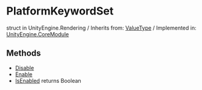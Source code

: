 # PlatformKeywordSet
struct in UnityEngine.Rendering
 / Inherits from: <a href="https://docs.unity3d.com/6000.0/Documentation/ScriptReference/ValueType.html" target="_blank">ValueType</a> / Implemented in: <a href="https://docs.unity3d.com/6000.0/Documentation/ScriptReference/UnityEngine.CoreModule.html" target="_blank">UnityEngine.CoreModule</a>
## Methods
- <a href="https://docs.unity3d.com/6000.0/Documentation/ScriptReference/PlatformKeywordSet.Disable.html" target="_blank">Disable</a>
- <a href="https://docs.unity3d.com/6000.0/Documentation/ScriptReference/PlatformKeywordSet.Enable.html" target="_blank">Enable</a>
- <a href="https://docs.unity3d.com/6000.0/Documentation/ScriptReference/PlatformKeywordSet.IsEnabled.html" target="_blank">IsEnabled</a> returns Boolean
